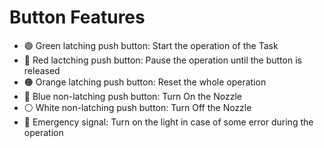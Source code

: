 # Button Features
- 🟢 Green latching push button: Start the operation of the Task
- 🔴 Red lactching push button: Pause the operation until the button is released
- 🟠 Orange latching push button: Reset the whole operation
- 🔵 Blue non-latching push button: Turn On the Nozzle
- ⚪ White non-latching push button: Turn Off the Nozzle
- 🚫 Emergency signal: Turn on the light in case of some error during the operation
